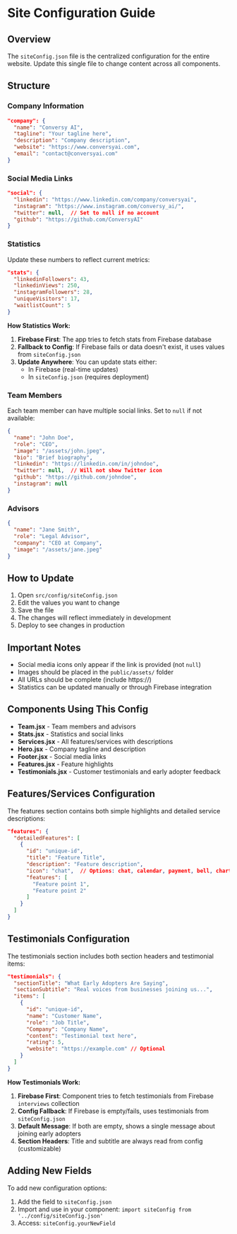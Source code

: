 # Site Configuration Guide

## Overview
The `siteConfig.json` file is the centralized configuration for the entire website. Update this single file to change content across all components.

## Structure

### Company Information
```json
"company": {
  "name": "Conversy AI",
  "tagline": "Your tagline here",
  "description": "Company description",
  "website": "https://www.conversyai.com",
  "email": "contact@conversyai.com"
}
```

### Social Media Links
```json
"social": {
  "linkedin": "https://www.linkedin.com/company/conversyai",
  "instagram": "https://www.instagram.com/conversy_ai/",
  "twitter": null,  // Set to null if no account
  "github": "https://github.com/ConversyAI"
}
```

### Statistics
Update these numbers to reflect current metrics:
```json
"stats": {
  "linkedinFollowers": 43,
  "linkedinViews": 250,
  "instagramFollowers": 28,
  "uniqueVisitors": 17,
  "waitlistCount": 5
}
```

**How Statistics Work:**
1. **Firebase First**: The app tries to fetch stats from Firebase database
2. **Fallback to Config**: If Firebase fails or data doesn't exist, it uses values from `siteConfig.json`
3. **Update Anywhere**: You can update stats either:
   - In Firebase (real-time updates)
   - In `siteConfig.json` (requires deployment)

### Team Members
Each team member can have multiple social links. Set to `null` if not available:
```json
{
  "name": "John Doe",
  "role": "CEO",
  "image": "/assets/john.jpeg",
  "bio": "Brief biography",
  "linkedin": "https://linkedin.com/in/johndoe",
  "twitter": null,  // Will not show Twitter icon
  "github": "https://github.com/johndoe",
  "instagram": null
}
```

### Advisors
```json
{
  "name": "Jane Smith",
  "role": "Legal Advisor",
  "company": "CEO at Company",
  "image": "/assets/jane.jpeg"
}
```

## How to Update

1. Open `src/config/siteConfig.json`
2. Edit the values you want to change
3. Save the file
4. The changes will reflect immediately in development
5. Deploy to see changes in production

## Important Notes

- Social media icons only appear if the link is provided (not `null`)
- Images should be placed in the `public/assets/` folder
- All URLs should be complete (include https://)
- Statistics can be updated manually or through Firebase integration

## Components Using This Config

- **Team.jsx** - Team members and advisors
- **Stats.jsx** - Statistics and social links
- **Services.jsx** - All features/services with descriptions
- **Hero.jsx** - Company tagline and description
- **Footer.jsx** - Social media links
- **Features.jsx** - Feature highlights
- **Testimonials.jsx** - Customer testimonials and early adopter feedback

## Features/Services Configuration

The features section contains both simple highlights and detailed service descriptions:

```json
"features": {
  "detailedFeatures": [
    {
      "id": "unique-id",
      "title": "Feature Title",
      "description": "Feature description",
      "icon": "chat",  // Options: chat, calendar, payment, bell, chart, spreadsheet
      "features": [
        "Feature point 1",
        "Feature point 2"
      ]
    }
  ]
}
```

## Testimonials Configuration

The testimonials section includes both section headers and testimonial items:

```json
"testimonials": {
  "sectionTitle": "What Early Adopters Are Saying",
  "sectionSubtitle": "Real voices from businesses joining us...",
  "items": [
    {
      "id": "unique-id",
      "name": "Customer Name",
      "role": "Job Title",
      "Company": "Company Name",
      "content": "Testimonial text here",
      "rating": 5,
      "website": "https://example.com" // Optional
    }
  ]
}
```

**How Testimonials Work:**
1. **Firebase First**: Component tries to fetch testimonials from Firebase `interviews` collection
2. **Config Fallback**: If Firebase is empty/fails, uses testimonials from `siteConfig.json`
3. **Default Message**: If both are empty, shows a single message about joining early adopters
4. **Section Headers**: Title and subtitle are always read from config (customizable)

## Adding New Fields

To add new configuration options:
1. Add the field to `siteConfig.json`
2. Import and use in your component: `import siteConfig from '../config/siteConfig.json'`
3. Access: `siteConfig.yourNewField`